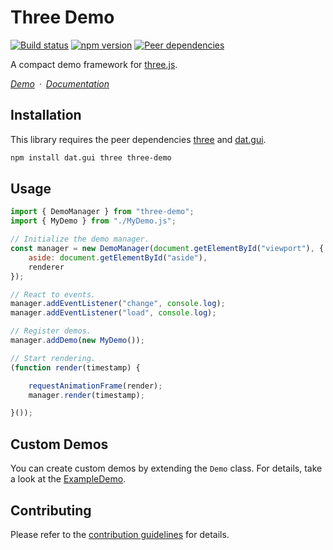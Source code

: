 # Three Demo

[![Build status](https://travis-ci.org/vanruesc/three-demo.svg?branch=master)](https://travis-ci.org/vanruesc/three-demo)
[![npm version](https://badgen.net/npm/v/three-demo?color=green)](https://www.npmjs.com/package/three-demo)
[![Peer dependencies](https://david-dm.org/vanruesc/three-demo/peer-status.svg)](https://david-dm.org/vanruesc/three-demo?type=peer)

A compact demo framework for [three.js](https://threejs.org/).

*[Demo](https://vanruesc.github.io/three-demo/public/demo)&ensp;&middot;&ensp;[Documentation](https://vanruesc.github.io/three-demo/public/docs)*


## Installation

This library requires the peer dependencies [three](https://github.com/mrdoob/three.js/) and [dat.gui](https://github.com/dataarts/dat.gui).

```sh
npm install dat.gui three three-demo
```


## Usage

```javascript
import { DemoManager } from "three-demo";
import { MyDemo } from "./MyDemo.js";

// Initialize the demo manager.
const manager = new DemoManager(document.getElementById("viewport"), {
	aside: document.getElementById("aside"),
	renderer
});

// React to events.
manager.addEventListener("change", console.log);
manager.addEventListener("load", console.log);

// Register demos.
manager.addDemo(new MyDemo());

// Start rendering.
(function render(timestamp) {

	requestAnimationFrame(render);
	manager.render(timestamp);

}());
```


## Custom Demos

You can create custom demos by extending the `Demo` class. For details, take a look at the
[ExampleDemo](https://github.com/vanruesc/three-demo/blob/master/demo/src/demos/ExampleDemo.js).


## Contributing

Please refer to the [contribution guidelines](https://github.com/vanruesc/three-demo/blob/master/.github/CONTRIBUTING.md) for details.
